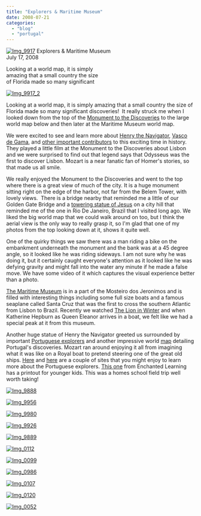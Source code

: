 ```yaml
---
title: "Explorers & Maritime Museum"
date: 2008-07-21
categories: 
  - "blog"
  - "portugal"
---
```


 [![Img_9917](http://soultravelers3new.local/images/2008/07/21/img_9917.jpg "Img_9917")](https://pub-ac94b3f306b24c0dba4238943c97f2e1.r2.dev/photos/uncategorized/2008/07/21/img_9917.jpg) Explorers & Maritime Museum  
July 17, 2008

Looking at a world map, it is simply  
amazing that a small country the size  
of Florida made so many significant  

<!--more-->

[![Img_9917_2](http://soultravelers3new.local/images/2008/07/21/img_9917_2.jpg "Img_9917_2")](https://pub-ac94b3f306b24c0dba4238943c97f2e1.r2.dev/photos/uncategorized/2008/07/21/img_9917_2.jpg)

Looking at a world map, it is simply amazing that a small country the size of Florida made so many significant discoveries!  It really struck me when I looked down from the top of the [Monument to the Discoveries](http://www.strawberryworld-lisbon.com/lisbon/places/discoveries.html) to the large world map below and then later at the Maritime Museum world map.

We were excited to see and learn more about [Henry the Navigator](http://www.ucalgary.ca/applied_history/tutor/eurvoya/henry2.html), [Vasco de Gama](http://en.wikipedia.org/wiki/Vasco_da_Gama), and [other important contributors](http://www.elizabethan-era.org.uk/portuguese-explorers.htm) to this exciting time in history. They played a little film at the Monument to the Discoveries about Lisbon and we were surprised to find out that legend says that Odysseus was the first to discover Lisbon. Mozart is a near fanatic fan of Homer's stories, so that made us all smile.

We really enjoyed the Monument to the Discoveries and went to the top where there is a great view of much of the city. It is a huge monument sitting right on the edge of the harbor, not far from the Belem Tower, with lovely views.  There is a bridge nearby that reminded me a little of our Golden Gate Bridge and a [towering statue of Jesus](http://en.wikipedia.org/wiki/Cristo-Rei) on a city hill that reminded me of the one in Rio De Janeiro, Brazil that I visited long ago. We liked the big world map that we could walk around on too, but I think the aerial view is the only way to really grasp it, so I'm glad that one of my photos from the top looking down at it, shows it quite well.

One of the quirky things we saw there was a man riding a bike on the embankment underneath the monument and the bank was at a 45 degree angle, so it looked like he was riding sideways. I am not sure why he was doing it, but it certainly caught everyone's attention as it looked like he was defying gravity and might fall into the water any minute if he made a false move. We have some video of it which captures the visual experience better than a photo.

[The Maritime Museum](http://www.instituto-camoes.pt/cvc/ciencia_eng/e11.html) is in a part of the Mosteiro dos Jeronimos and is filled with interesting things including some full size boats and a famous seaplane called Santa Cruz that was the first to cross the southern Atlantic from Lisbon to Brazil. Recently we watched [The Lion in Winter](http://efilmcritic.com/review.php?movie=1842) and when Katherine Hepburn as Queen Eleanor arrives in a boat, we felt like we had a special peak at it from this museum.

Another huge statue of Henry the Navigator greeted us surrounded by important [Portuguese explorers](http://www.mariner.org/educationalad/ageofex/portuguese_exp.php) and another impressive world [map](http://www.mariner.org/educationalad/ageofex/15thcenturymaps.php) detailing Portugal's discoveries. Mozart ran around enjoying it all from imagining what it was like on a Royal boat to pretend steering one of the great old ships. [Here](http://www.cdli.ca/CITE/exgama.htm) and [here](http://www.mariner.org/educationalad/ageofex/) are a couple of sites that you might enjoy to learn more about the Portuguese explorers. [This one](http://www.enchantedlearning.com/explorers/page/d/dagama.shtml) from Enchanted Learning has a printout for younger kids. This was a homes school field trip well worth taking!

[![Img_9888](http://soultravelers3new.local/images/2008/07/21/img_9888.jpg "Img_9888")](https://pub-ac94b3f306b24c0dba4238943c97f2e1.r2.dev/photos/uncategorized/2008/07/21/img_9888.jpg)

[![Img_9956](http://soultravelers3new.local/images/2008/07/21/img_9956.jpg "Img_9956")](https://pub-ac94b3f306b24c0dba4238943c97f2e1.r2.dev/photos/uncategorized/2008/07/21/img_9956.jpg)

[![Img_9980](http://soultravelers3new.local/images/2008/07/21/img_9980.jpg "Img_9980")](https://pub-ac94b3f306b24c0dba4238943c97f2e1.r2.dev/photos/uncategorized/2008/07/21/img_9980.jpg)

[![Img_9926](http://soultravelers3new.local/images/2008/07/21/img_9926.jpg "Img_9926")](https://pub-ac94b3f306b24c0dba4238943c97f2e1.r2.dev/photos/uncategorized/2008/07/21/img_9926.jpg)

[![Img_9889](http://soultravelers3new.local/images/2008/07/21/img_9889.jpg "Img_9889")](https://pub-ac94b3f306b24c0dba4238943c97f2e1.r2.dev/photos/uncategorized/2008/07/21/img_9889.jpg)

[![Img_0112](http://soultravelers3new.local/images/2008/07/21/img_0112.jpg "Img_0112")](https://pub-ac94b3f306b24c0dba4238943c97f2e1.r2.dev/photos/uncategorized/2008/07/21/img_0112.jpg)

[![Img_0099](http://soultravelers3new.local/images/2008/07/21/img_0099.jpg "Img_0099")](https://pub-ac94b3f306b24c0dba4238943c97f2e1.r2.dev/photos/uncategorized/2008/07/21/img_0099.jpg)

[![Img_0986](http://soultravelers3new.local/images/2008/07/21/img_0986.jpg "Img_0986")](https://pub-ac94b3f306b24c0dba4238943c97f2e1.r2.dev/photos/uncategorized/2008/07/21/img_0986.jpg)

[![Img_0107](http://soultravelers3new.local/images/2008/07/21/img_0107.jpg "Img_0107")](https://pub-ac94b3f306b24c0dba4238943c97f2e1.r2.dev/photos/uncategorized/2008/07/21/img_0107.jpg)

[![Img_0120](http://soultravelers3new.local/images/2008/07/21/img_0120.jpg "Img_0120")](https://pub-ac94b3f306b24c0dba4238943c97f2e1.r2.dev/photos/uncategorized/2008/07/21/img_0120.jpg)

[![Img_0052](http://soultravelers3new.local/images/2008/07/21/img_0052.jpg "Img_0052")](https://pub-ac94b3f306b24c0dba4238943c97f2e1.r2.dev/photos/uncategorized/2008/07/21/img_0052.jpg)
